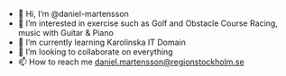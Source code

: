 - 👋 Hi, I’m @daniel-martensson
- 👀 I’m interested in exercise such as Golf and Obstacle Course Racing, music with Guitar & Piano
- 🌱 I’m currently learning Karolinska IT Domain
- 💞️ I’m looking to collaborate on everything
- 📫 How to reach me daniel.martensson@regionstockholm.se

<!---
daniel-martensson/daniel-martensson is a ✨ special ✨ repository because its `README.md` (this file) appears on your GitHub profile.
You can click the Preview link to take a look at your changes.
--->

